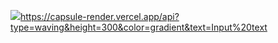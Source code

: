 [<img src="https://capsule-render.vercel.app/api?type=Waving&color=auto&height=300&section=header&text=capsule%20render&fontSize=90" />](https://capsule-render.vercel.app/api?type=waving&height=300&color=gradient&text=Input%20text)https://capsule-render.vercel.app/api?type=waving&height=300&color=gradient&text=Input%20text
